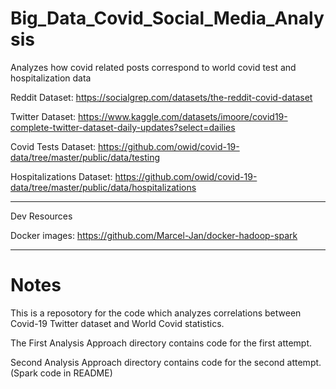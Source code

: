 # Big_Data_Covid_Social_Media_Analysis
Analyzes how covid related posts correspond to world covid test and hospitalization data

Reddit Dataset:
https://socialgrep.com/datasets/the-reddit-covid-dataset

Twitter Dataset:
https://www.kaggle.com/datasets/imoore/covid19-complete-twitter-dataset-daily-updates?select=dailies

Covid Tests Dataset: 
https://github.com/owid/covid-19-data/tree/master/public/data/testing

Hospitalizations Dataset:
https://github.com/owid/covid-19-data/tree/master/public/data/hospitalizations

-------------------------------
Dev Resources

Docker images: https://github.com/Marcel-Jan/docker-hadoop-spark


-------------------------------


# Notes

This is a reposotory for the code which analyzes correlations between Covid-19 Twitter dataset and World Covid statistics.

The First Analysis Approach directory contains code for the first attempt. 

Second Analysis Approach directory contains code for the second attempt. (Spark code in README) 
